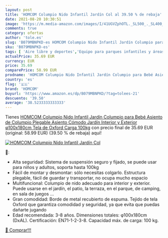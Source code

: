 ```yaml
---
layout: post
title: 'HOMCOM Columpio Nido Infantil Jardín Col al 39.50 % de rebaja'
date: 2021-08-20 10:30:51
image: 'https://m.media-amazon.com/images/I/41UGVZphOTL._SL500_._SL400_.jpg'
comments: true
category: ofertas
author: 'tole.es'
slug: 'B079MBNPKD-es HOMCOM Columpio Nido Infantil Jardín Columpio para Bebé...'
sku: 'B079MBNPKD-es'
tags: [ 'Aire libre y deportes','Equipo para parques infantiles y áreas de juego','Gimnasios y columpios','Juguetes','Juguetes y juegos','bebé','homcom', ]
actualPrice: 35.69 EUR
currency: EUR
price: 35.69
comparePrice: 58.99 EUR
prodname: 'HOMCOM Columpio Nido Infantil Jardín Columpio para Bebé Asiento de Columpio Plegable Asiento Cómodo Jardín Interior y Exterior φ100x180cm Tela de Oxford Carga 100kg'
country: 'es'
flag: '🇪🇸'
brand: 'HOMCOM'
buyurl: 'https://www.amazon.es/dp/B079MBNPKD/?tag=tolees-21'
descuento: '39.50'
average: '38.5233333333333'
---
```


Tienes [HOMCOM Columpio Nido Infantil Jardín Columpio para Bebé Asiento de Columpio Plegable Asiento Cómodo Jardín Interior y Exterior φ100x180cm Tela de Oxford Carga 100kg](https://www.amazon.es/dp/B079MBNPKD/?tag=tolees-21) con precio final de  35.69 EUR (original: 58.99 EUR) (39.50 %  de rebaja) aqui!

[![HOMCOM Columpio Nido Infantil Jardín Col](https://m.media-amazon.com/images/I/41UGVZphOTL._SL500_._SL400_.jpg)](https://www.amazon.es/dp/B079MBNPKD/?tag=tolees-21)

🔎:

- Alta seguridad: Sistema de suspensión seguro y fijado, se puede usar para niños y adultos, soporta hasta 100kg
- Fácil de montar y desmontar: sólo necesitas colgarlo. Estructura plegable, fácil de guardar y transportar, no ocupa mucho espacio
- Multifuncional: Columpio de nido adecuado para interior y exterior. Puede usarse en el jardín, el patio, la terraza, en el parque, de camping, en sala de juegos …
- Gran comodidad: Borde de metal recubierto de espuma. Tejido de tela Oxford que garantiza comodidad y seguridad, ya que evita que puedas dañarte jugando
- Edad recomendada: 3-8 años. Dimensiones totales: φ100x180cm (DxAL). Certificación: EN71-1-2-3-8. Capacidad máx. de carga: 100 kg.

[🛒 Comprar!!!](https://www.amazon.es/dp/B079MBNPKD/?tag=tolees-21)
